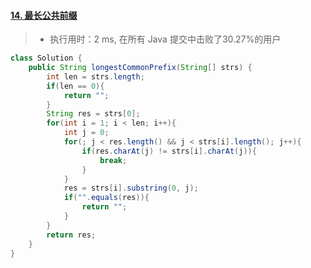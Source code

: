 #### [14. 最长公共前缀](https://leetcode-cn.com/problems/longest-common-prefix/)

> - 执行用时：2 ms, 在所有 Java 提交中击败了30.27%的用户

```java
class Solution {
    public String longestCommonPrefix(String[] strs) {
        int len = strs.length;
        if(len == 0){
            return "";
        }
        String res = strs[0];
        for(int i = 1; i < len; i++){
            int j = 0;
            for(; j < res.length() && j < strs[i].length(); j++){
                if(res.charAt(j) != strs[i].charAt(j)){
                    break;
                }
            }
            res = strs[i].substring(0, j);
            if("".equals(res)){
                return "";
            }
        }
        return res;
    }
}
```


